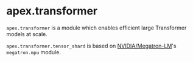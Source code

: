 # apex.transformer

`apex.transformer` is a module which enables efficient large Transformer models at scale.

`apex.transformer.tensor_shard` is based on [NVIDIA/Megatron-LM](https://github.com/NVIDIA/Megatron-LM)'s `megatron.mpu` module.
